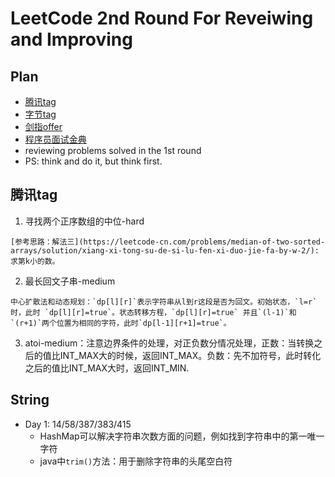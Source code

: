 # LeetCode 2nd Round For Reveiwing and Improving

## Plan

- [腾讯tag](https://leetcode-cn.com/leetbook/read/tencent/xxqfy5/)
- [字节tag](https://leetcode-cn.com/explore/interview/card/bytedance/?utm_campaign=bytedance_2020fall_explore&utm_medium=leetcode_leetbook_banner&utm_source=explore&gio_link_id=nP2lpDV9)
- [剑指offer](https://leetcode-cn.com/problemset/lcof/)
- [程序员面试金典](https://leetcode-cn.com/problemset/lcci/)
- reviewing problems solved in the 1st round
- PS: think and do it, but think first.

## 腾讯tag
  
  1. 寻找两个正序数组的中位-hard
    
    [参考思路：解法三](https://leetcode-cn.com/problems/median-of-two-sorted-arrays/solution/xiang-xi-tong-su-de-si-lu-fen-xi-duo-jie-fa-by-w-2/): 求第k小的数。
  
  2. 最长回文子串-medium 
    
    中心扩散法和动态规划：`dp[l][r]`表示字符串从l到r这段是否为回文。初始状态，`l=r` 时，此时 `dp[l][r]=true`。状态转移方程，`dp[l][r]=true` 并且`(l-1)`和`(r+1)`两个位置为相同的字符，此时`dp[l-1][r+1]=true`。

  3. atoi-medium：注意边界条件的处理，对正负数分情况处理，正数：当转换之后的值比INT_MAX大的时候，返回INT_MAX。负数：先不加符号，此时转化之后的值比INT_MAX大时，返回INT_MIN.



## String

- Day 1: 14/58/387/383/415
  - HashMap可以解决字符串次数方面的问题，例如找到字符串中的第一唯一字符
  - java中`trim()`方法：用于删除字符串的头尾空白符